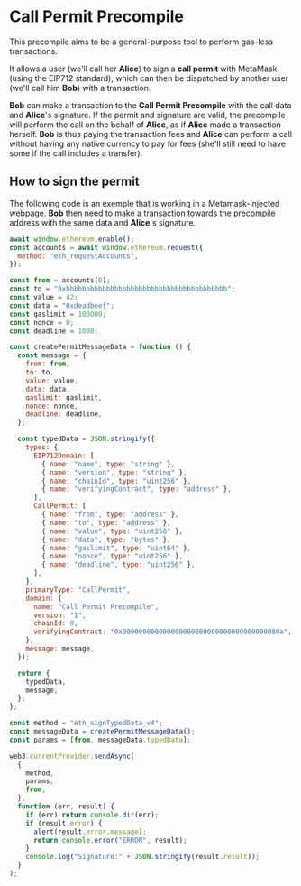 # Call Permit Precompile

This precompile aims to be a general-purpose tool to perform gas-less
transactions.

It allows a user (we'll call her **Alice**) to sign a **call permit** with
MetaMask (using the EIP712 standard), which can then be dispatched by another
user (we'll call him **Bob**) with a transaction.

**Bob** can make a transaction to the **Call Permit Precompile** with the call
data and **Alice**'s signature. If the permit and signature are valid, the
precompile will perform the call on the behalf of **Alice**, as if **Alice**
made a transaction herself. **Bob** is thus paying the transaction fees and
**Alice** can perform a call without having any native currency to pay for fees
(she'll still need to have some if the call includes a transfer).

## How to sign the permit

The following code is an exemple that is working in a Metamask-injected webpage.
**Bob** then need to make a transaction towards the precompile address with the same
data and **Alice**'s signature.

```js
await window.ethereum.enable();
const accounts = await window.ethereum.request({
  method: "eth_requestAccounts",
});

const from = accounts[0];
const to = "0xbbbbbbbbbbbbbbbbbbbbbbbbbbbbbbbbbbbbbbbb";
const value = 42;
const data = "0xdeadbeef";
const gaslimit = 100000;
const nonce = 0;
const deadline = 1000;

const createPermitMessageData = function () {
  const message = {
    from: from,
    to: to,
    value: value,
    data: data,
    gaslimit: gaslimit,
    nonce: nonce,
    deadline: deadline,
  };

  const typedData = JSON.stringify({
    types: {
      EIP712Domain: [
        { name: "name", type: "string" },
        { name: "version", type: "string" },
        { name: "chainId", type: "uint256" },
        { name: "verifyingContract", type: "address" },
      ],
      CallPermit: [
        { name: "from", type: "address" },
        { name: "to", type: "address" },
        { name: "value", type: "uint256" },
        { name: "data", type: "bytes" },
        { name: "gaslimit", type: "uint64" },
        { name: "nonce", type: "uint256" },
        { name: "deadline", type: "uint256" },
      ],
    },
    primaryType: "CallPermit",
    domain: {
      name: "Call Permit Precompile",
      version: "1",
      chainId: 0,
      verifyingContract: "0x000000000000000000000000000000000000080a",
    },
    message: message,
  });

  return {
    typedData,
    message,
  };
};

const method = "eth_signTypedData_v4";
const messageData = createPermitMessageData();
const params = [from, messageData.typedData];

web3.currentProvider.sendAsync(
  {
    method,
    params,
    from,
  },
  function (err, result) {
    if (err) return console.dir(err);
    if (result.error) {
      alert(result.error.message);
      return console.error("ERROR", result);
    }
    console.log("Signature:" + JSON.stringify(result.result));
  }
);
```
